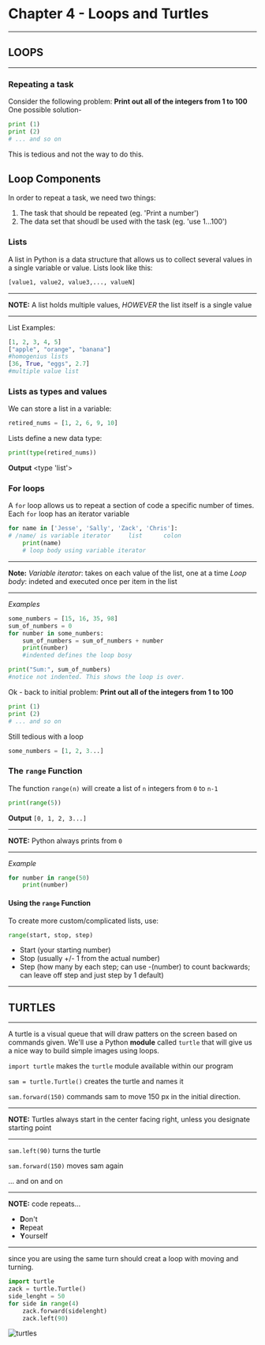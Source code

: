 # Chapter 4 - Loops and Turtles

___
## LOOPS
___

### Repeating a task
Consider the following problem: 
**Print out all of the integers from 1 to 100**
One possible solution-
``` python
print (1)
print (2)
# ... and so on
```
This is tedious and not the way to do this.

## Loop Components
In order to repeat a task, we need two things:
1. The task that should be repeated (eg. 'Print a number')
2. The data set that shoudl be used with the task (eg. 'use 1...100')

### Lists
A list in Python is a data structure that allows us to collect several values in a  single variable or value.
Lists look like this:
``` python
[value1, value2, value3,..., valueN]
```
___
**NOTE:** A list holds multiple values, *HOWEVER* the list itself is a single value
___

List Examples:
``` python
[1, 2, 3, 4, 5]
["apple", "orange", "banana"]
#homogenius lists
[36, True, "eggs", 2.7]
#multiple value list
```

### Lists as types and values
We can store a list in a variable:
``` python
retired_nums = [1, 2, 6, 9, 10]
```
Lists define a new data type:
``` python
print(type(retired_nums))
```
**Output**
<type 'list'>

### For loops
A `for` loop allows us to repeat a section of code a specific number of times.
Each `for` loop has an iterator variable 

``` python
for name in ['Jesse', 'Sally', 'Zack', 'Chris']:
# /name/ is variable iterator     list      colon
    print(name)
    # loop body using variable iterator
```
___
**Note:** 
*Variable iterator*: takes on each value of the list, one at a time
*Loop body*: indeted and executed once per item in the list
___

*Examples*

``` python
some_numbers = [15, 16, 35, 98]
sum_of_numbers = 0
for number in some_numbers:
    sum_of_numbers = sum_of_numbers + number
    print(number)
    #indented defines the loop bosy

print("Sum:", sum_of_numbers)
#notice not indented. This shows the loop is over.
```

Ok - back to initial problem: 
**Print out all of the integers from 1 to 100**
``` python
print (1)
print (2)
# ... and so on
```
Still tedious with a loop
``` python
some_numbers = [1, 2, 3...]
```
### The `range` Function

The function `range(n)` will create a list of `n` integers from `0` to `n-1`
```python
print(range(5))
```
**Output** `[0, 1, 2, 3...]`
___
**NOTE:**
Python always prints from `0`
___

*Example*
```python
for number in range(50)
    print(number)
```
#### Using the `range` Function
To create more custom/complicated lists, use:
```python
range(start, stop, step)
```
* Start (your starting number)
* Stop (usually +/- 1 from the actual number)
* Step (how many by each step; can use -(number) to count backwards; can leave off step and just step by 1 default)
___
## TURTLES
___

A turtle is a visual queue that will draw patters on the screen based on commands given.
We'll use a Python **module** called `turtle` that will give us a nice way to build simple images using loops.

`import turtle` makes the `turtle` module available within our program

`sam = turtle.Turtle()` creates the turtle and names it

`sam.forward(150)` commands sam to move 150 px in the initial direction. 
___
**NOTE:** Turtles always start in the center facing right, unless you designate starting point
___
`sam.left(90)` turns the turtle 

`sam.forward(150)` moves sam again

... and on and on

---
**NOTE:** code repeats... 
* **D**on't
* **R**epeat
* **Y**ourself
___
since you are using the same turn should creat a loop with moving and turning.

```python
import turtle
zack = turtle.Turtle()
side_lenght = 50
for side in range(4)
    zack.forward(sidelenght)
    zack.left(90)
```

![turtles](img.png)



